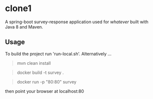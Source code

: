 # clone1

A spring-boot survey-response application used for *whatever* built with Java 8 and Maven.

## Usage
To build the project run 'run-local.sh'. Alternatively ...

>mvn clean install

>docker build -t survey .

>docker run -p "80:80" survey

then point your browser at localhost:80

